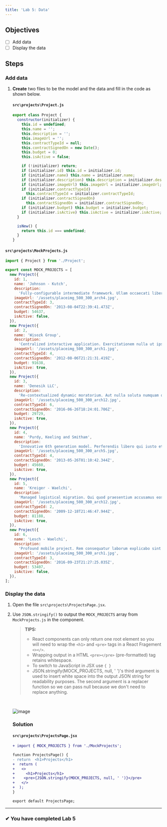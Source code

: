 ```yaml
---
title: 'Lab 5: Data'
---
```


## Objectives

- [ ] Add data
- [ ] Display the data

## Steps

### Add data

1. **Create** two files to be the model and the data and fill in the code as shown below.

   #### `src\projects\Project.js`

   ```jsx
   export class Project {
     constructor(initializer) {
       this.id = undefined;
       this.name = '';
       this.description = '';
       this.imageUrl = '';
       this.contractTypeId = null;
       this.contractSignedOn = new Date();
       this.budget = 0;
       this.isActive = false;

       if (!initializer) return;
       if (initializer.id) this.id = initializer.id;
       if (initializer.name) this.name = initializer.name;
       if (initializer.description) this.description = initializer.description;
       if (initializer.imageUrl) this.imageUrl = initializer.imageUrl;
       if (initializer.contractTypeId)
         this.contractTypeId = initializer.contractTypeId;
       if (initializer.contractSignedOn)
         this.contractSignedOn = initializer.contractSignedOn;
       if (initializer.budget) this.budget = initializer.budget;
       if (initializer.isActive) this.isActive = initializer.isActive;
     }

     isNew() {
       return this.id === undefined;
     }
   }
   ```

#### `src\projects\MockProjects.js`

```js
import { Project } from './Project';

export const MOCK_PROJECTS = [
  new Project({
    id: 1,
    name: 'Johnson - Kutch',
    description:
      'Fully-configurable intermediate framework. Ullam occaecati libero laudantium nihil voluptas omnis.',
    imageUrl: '/assets/placeimg_500_300_arch4.jpg',
    contractTypeId: 3,
    contractSignedOn: '2013-08-04T22:39:41.473Z',
    budget: 54637,
    isActive: false,
  }),
  new Project({
    id: 2,
    name: 'Wisozk Group',
    description:
      'Centralized interactive application. Exercitationem nulla ut ipsam vero quasi enim quos doloribus voluptatibus.',
    imageUrl: '/assets/placeimg_500_300_arch1.jpg',
    contractTypeId: 4,
    contractSignedOn: '2012-08-06T21:21:31.419Z',
    budget: 91638,
    isActive: true,
  }),
  new Project({
    id: 3,
    name: 'Denesik LLC',
    description:
      'Re-contextualized dynamic moratorium. Aut nulla soluta numquam qui dolor architecto et facere dolores.',
    imageUrl: '/assets/placeimg_500_300_arch12.jpg',
    contractTypeId: 6,
    contractSignedOn: '2016-06-26T18:24:01.706Z',
    budget: 29729,
    isActive: true,
  }),
  new Project({
    id: 4,
    name: 'Purdy, Keeling and Smitham',
    description:
      'Innovative 6th generation model. Perferendis libero qui iusto et ullam cum sint molestias vel.',
    imageUrl: '/assets/placeimg_500_300_arch5.jpg',
    contractTypeId: 4,
    contractSignedOn: '2013-05-26T01:10:42.344Z',
    budget: 45660,
    isActive: true,
  }),
  new Project({
    id: 5,
    name: 'Kreiger - Waelchi',
    description:
      'Managed logistical migration. Qui quod praesentium accusamus eos hic non error modi et.',
    imageUrl: '/assets/placeimg_500_300_arch12.jpg',
    contractTypeId: 2,
    contractSignedOn: '2009-12-18T21:46:47.944Z',
    budget: 81188,
    isActive: true,
  }),
  new Project({
    id: 6,
    name: 'Lesch - Waelchi',
    description:
      'Profound mobile project. Rem consequatur laborum explicabo sint odit et illo voluptas expedita.',
    imageUrl: '/assets/placeimg_500_300_arch1.jpg',
    contractTypeId: 3,
    contractSignedOn: '2016-09-23T21:27:25.035Z',
    budget: 53407,
    isActive: false,
  }),
];
```

### Display the data

1. Open the file `src\projects\ProjectsPage.jsx`.
2. Use `JSON.stringify()` to output the `MOCK_PROJECTS` array from `MockProjects.js` in the component.

   > **TIPS:**
   >
   > - React components can only return one root element so you will need to wrap the `<h1>` and `<pre>` tags in a React Fragement `<></>`.
   > - Wrapping output in a HTML `<pre></pre>` (pre-formatted) tag retains whitespace.
   > - To switch to JavaScript in JSX use `{ }`
   > - JSON.stringify(MOCK_PROJECTS, null, ' ')'s third argument is used to insert white space into the output JSON string for readability purposes.
   >   The second argument is a replacer function so we can pass null because we don't need to replace anything.

   <br/>

   ![image](https://user-images.githubusercontent.com/1474579/64889510-85efa380-d63b-11e9-8dc5-86f6dce8cec2.png)

   ### Solution

   #### `src\projects\ProjectsPage.jsx`

   ```diff
   + import { MOCK_PROJECTS } from './MockProjects';

   function ProjectsPage() {
   - return  <h1>Projects</h1>
   +  return (
   +   <>
   +     <h1>Projects</h1>
   +    <pre>{JSON.stringify(MOCK_PROJECTS, null, ' ')}</pre>
   +   </>
   +  );
   }

   export default ProjectsPage;
   ```

---

### &#10004; You have completed Lab 5
